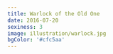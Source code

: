 ```yaml
---
title: Warlock of the Old One
date: 2016-07-20
sexiness: 3
image: illustration/warlock.jpg
bgColor: '#cfc5aa'
---
```

